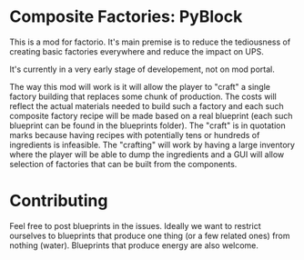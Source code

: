 # Composite Factories: PyBlock

This is a mod for factorio. It's main premise is to reduce the tediousness of creating basic factories everywhere and reduce the impact on UPS.

It's currently in a very early stage of developement, not on mod portal.

The way this mod will work is it will allow the player to "craft" a single factory building that replaces some chunk of production. The costs will reflect the actual materials needed to build such a factory and each such composite factory recipe will be made based on a real blueprint (each such blueprint can be found in the blueprints folder). The "craft" is in quotation marks because having recipes with potentially tens or hundreds of ingredients is infeasible. The "crafting" will work by having a large inventory where the player will be able to dump the ingredients and a GUI will allow selection of factories that can be built from the components.

# Contributing

Feel free to post blueprints in the issues. Ideally we want to restrict ourselves to blueprints that produce one thing (or a few related ones) from nothing (water). Blueprints that produce energy are also welcome.
